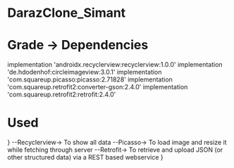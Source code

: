 # DarazClone_Simant

# Grade -> Dependencies 
implementation 'androidx.recyclerview:recyclerview:1.0.0'
implementation 'de.hdodenhof:circleimageview:3.0.1'
implementation 'com.squareup.picasso:picasso:2.71828'
implementation 'com.squareup.retrofit2:converter-gson:2.4.0'
implementation 'com.squareup.retrofit2:retrofit:2.4.0'

# Used 
}
--Recyclerview-> To show all data
--Picasso-> To load image and resize it while fetching through server 
--Retrofit->  To retrieve and upload JSON (or other structured data) via a REST based webservice 
}

